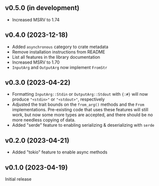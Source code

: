 v0.5.0 (in development)
-----------------------
- Increased MSRV to 1.74

v0.4.0 (2023-12-18)
-------------------
- Added `asynchronous` category to crate metadata
- Remove installation instructions from README
- List all features in the library documentation
- Increased MSRV to 1.70
- `InputArg` and `OutputArg` now implement `FromStr`

v0.3.0 (2023-04-22)
-------------------
- Formatting `InputArg::Stdin` or `OutputArg::Stdout` with `{:#}` will now
  produce `"<stdin>"` or `"<stdout>"`, respectively
- Adjusted the trait bounds on the `from_arg()` methods and the `From`
  implementations.  Pre-existing code that uses these features will still work,
  but now some more types are accepted, and there should be no more needless
  copying of data.
- Added "serde" feature to enabling serializing & deserializing with `serde`

v0.2.0 (2023-04-21)
-------------------
- Added "tokio" feature to enable async methods

v0.1.0 (2023-04-19)
-------------------
Initial release
